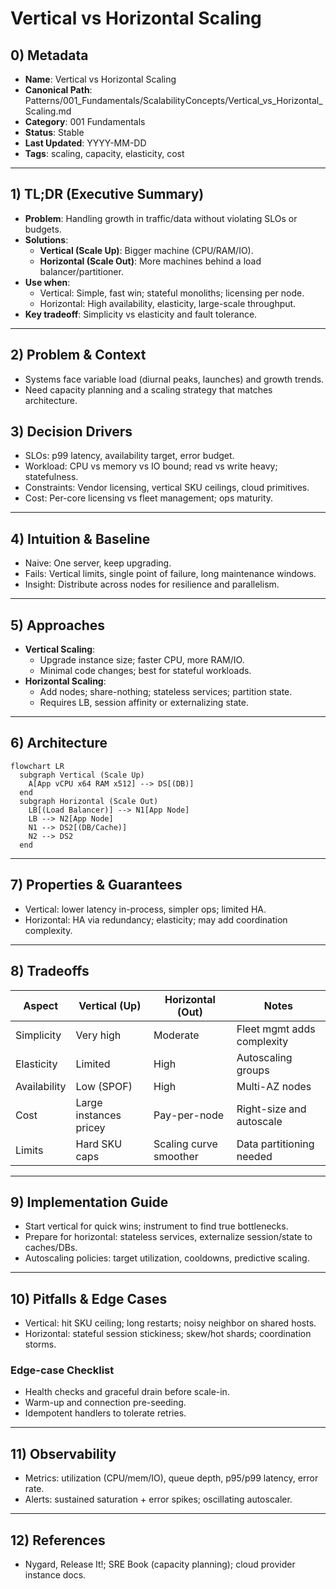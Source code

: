 # Vertical vs Horizontal Scaling

## 0) Metadata
- **Name**: Vertical vs Horizontal Scaling
- **Canonical Path**: Patterns/001_Fundamentals/ScalabilityConcepts/Vertical_vs_Horizontal_Scaling.md
- **Category**: 001 Fundamentals
- **Status**: Stable
- **Last Updated**: YYYY-MM-DD
- **Tags**: scaling, capacity, elasticity, cost

---

## 1) TL;DR (Executive Summary)
- **Problem**: Handling growth in traffic/data without violating SLOs or budgets.
- **Solutions**:
  - **Vertical (Scale Up)**: Bigger machine (CPU/RAM/IO).
  - **Horizontal (Scale Out)**: More machines behind a load balancer/partitioner.
- **Use when**:
  - Vertical: Simple, fast win; stateful monoliths; licensing per node.
  - Horizontal: High availability, elasticity, large-scale throughput.
- **Key tradeoff**: Simplicity vs elasticity and fault tolerance.

---

## 2) Problem & Context
- Systems face variable load (diurnal peaks, launches) and growth trends.
- Need capacity planning and a scaling strategy that matches architecture.

## 3) Decision Drivers
- SLOs: p99 latency, availability target, error budget.
- Workload: CPU vs memory vs IO bound; read vs write heavy; statefulness.
- Constraints: Vendor licensing, vertical SKU ceilings, cloud primitives.
- Cost: Per-core licensing vs fleet management; ops maturity.

---

## 4) Intuition & Baseline
- Naive: One server, keep upgrading.
- Fails: Vertical limits, single point of failure, long maintenance windows.
- Insight: Distribute across nodes for resilience and parallelism.

---

## 5) Approaches
- **Vertical Scaling**:
  - Upgrade instance size; faster CPU, more RAM/IO.
  - Minimal code changes; best for stateful workloads.
- **Horizontal Scaling**:
  - Add nodes; share-nothing; stateless services; partition state.
  - Requires LB, session affinity or externalizing state.

---

## 6) Architecture
```mermaid
flowchart LR
  subgraph Vertical (Scale Up)
    A[App vCPU x64 RAM x512] --> DS[(DB)]
  end
  subgraph Horizontal (Scale Out)
    LB[(Load Balancer)] --> N1[App Node]
    LB --> N2[App Node]
    N1 --> DS2[(DB/Cache)]
    N2 --> DS2
  end
```

---

## 7) Properties & Guarantees
- Vertical: lower latency in-process, simpler ops; limited HA.
- Horizontal: HA via redundancy; elasticity; may add coordination complexity.

---

## 8) Tradeoffs
| Aspect | Vertical (Up) | Horizontal (Out) | Notes |
|---|---|---|---|
| Simplicity | Very high | Moderate | Fleet mgmt adds complexity |
| Elasticity | Limited | High | Autoscaling groups |
| Availability | Low (SPOF) | High | Multi-AZ nodes |
| Cost | Large instances pricey | Pay-per-node | Right-size and autoscale |
| Limits | Hard SKU caps | Scaling curve smoother | Data partitioning needed |

---

## 9) Implementation Guide
- Start vertical for quick wins; instrument to find true bottlenecks.
- Prepare for horizontal: stateless services, externalize session/state to caches/DBs.
- Autoscaling policies: target utilization, cooldowns, predictive scaling.

---

## 10) Pitfalls & Edge Cases
- Vertical: hit SKU ceiling; long restarts; noisy neighbor on shared hosts.
- Horizontal: stateful session stickiness; skew/hot shards; coordination storms.

### Edge-case Checklist
- Health checks and graceful drain before scale-in.
- Warm-up and connection pre-seeding.
- Idempotent handlers to tolerate retries.

---

## 11) Observability
- Metrics: utilization (CPU/mem/IO), queue depth, p95/p99 latency, error rate.
- Alerts: sustained saturation + error spikes; oscillating autoscaler.

---

## 12) References
- Nygard, Release It!; SRE Book (capacity planning); cloud provider instance docs.
